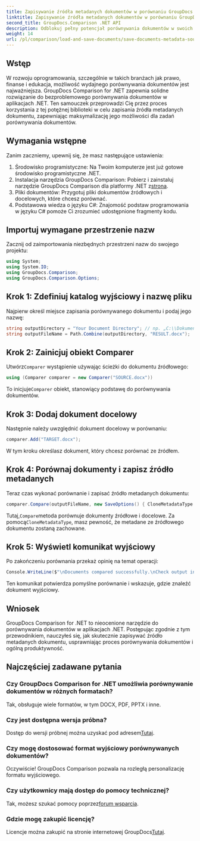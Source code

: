 ```yaml
---
title: Zapisywanie źródła metadanych dokumentów w porównaniu GroupDocs dla .NET
linktitle: Zapisywanie źródła metadanych dokumentów w porównaniu GroupDocs dla .NET
second_title: GroupDocs.Comparison .NET API
description: Odblokuj pełny potencjał porównywania dokumentów w swoich aplikacjach .NET, wykorzystując GroupDocs Comparison dla .NET. Ten samouczek krok po kroku przeprowadzi Cię przez porównywanie dokumentów bez wysiłku, jednocześnie skupiając się na zapisywaniu źródła metadanych dokumentu.
weight: 14
url: /pl/comparison/load-and-save-documents/save-documents-metadata-source/
---
```

## Wstęp

W rozwoju oprogramowania, szczególnie w takich branżach jak prawo, finanse i edukacja, możliwość wydajnego porównywania dokumentów jest najważniejsza. GroupDocs Comparison for .NET zapewnia solidne rozwiązanie do bezproblemowego porównywania dokumentów w aplikacjach .NET. Ten samouczek przeprowadzi Cię przez proces korzystania z tej potężnej biblioteki w celu zapisania źródła metadanych dokumentu, zapewniając maksymalizację jego możliwości dla zadań porównywania dokumentów.

## Wymagania wstępne

Zanim zaczniemy, upewnij się, że masz następujące ustawienia:

1. Środowisko programistyczne: Na Twoim komputerze jest już gotowe środowisko programistyczne .NET.
2. Instalacja narzędzia GroupDocs Comparison: Pobierz i zainstaluj narzędzie GroupDocs Comparison dla platformy .NET z[strona](https://releases.groupdocs.com/comparison/net/).
3. Pliki dokumentów: Przygotuj pliki dokumentów źródłowych i docelowych, które chcesz porównać.
4. Podstawowa wiedza o języku C#: Znajomość podstaw programowania w języku C# pomoże Ci zrozumieć udostępnione fragmenty kodu.

## Importuj wymagane przestrzenie nazw

Zacznij od zaimportowania niezbędnych przestrzeni nazw do swojego projektu:

```csharp
using System;
using System.IO;
using GroupDocs.Comparison;
using GroupDocs.Comparison.Options;
```

## Krok 1: Zdefiniuj katalog wyjściowy i nazwę pliku

Najpierw określ miejsce zapisania porównywanego dokumentu i podaj jego nazwę:

```csharp
string outputDirectory = "Your Document Directory"; // np. „C:\\Dokumenty”
string outputFileName = Path.Combine(outputDirectory, "RESULT.docx");
```

## Krok 2: Zainicjuj obiekt Comparer

 Utwórz`Comparer` wystąpienie używając ścieżki do dokumentu źródłowego:

```csharp
using (Comparer comparer = new Comparer("SOURCE.docx"))
```
 To inicjuje`Comparer` obiekt, stanowiący podstawę do porównywania dokumentów.

## Krok 3: Dodaj dokument docelowy

Następnie należy uwzględnić dokument docelowy w porównaniu:

```csharp
comparer.Add("TARGET.docx");
```
W tym kroku określasz dokument, który chcesz porównać ze źródłem.

## Krok 4: Porównaj dokumenty i zapisz źródło metadanych

Teraz czas wykonać porównanie i zapisać źródło metadanych dokumentu:

```csharp
comparer.Compare(outputFileName, new SaveOptions() { CloneMetadataType = MetadataType.Source });
```
 Tutaj,`Compare`metoda porównuje dokumenty źródłowe i docelowe. Za pomocą`CloneMetadataType`, masz pewność, że metadane ze źródłowego dokumentu zostaną zachowane.

## Krok 5: Wyświetl komunikat wyjściowy

Po zakończeniu porównania przekaż opinię na temat operacji:

```csharp
Console.WriteLine($"\nDocuments compared successfully.\nCheck output in {outputDirectory}.");
```
Ten komunikat potwierdza pomyślne porównanie i wskazuje, gdzie znaleźć dokument wyjściowy.

## Wniosek

GroupDocs Comparison for .NET to nieocenione narzędzie do porównywania dokumentów w aplikacjach .NET. Postępując zgodnie z tym przewodnikiem, nauczyłeś się, jak skutecznie zapisywać źródło metadanych dokumentu, usprawniając proces porównywania dokumentów i ogólną produktywność.

## Najczęściej zadawane pytania

### Czy GroupDocs Comparison for .NET umożliwia porównywanie dokumentów w różnych formatach?

Tak, obsługuje wiele formatów, w tym DOCX, PDF, PPTX i inne.

### Czy jest dostępna wersja próbna?

 Dostęp do wersji próbnej można uzyskać pod adresem[Tutaj](https://releases.groupdocs.com/).

### Czy mogę dostosować format wyjściowy porównywanych dokumentów?

Oczywiście! GroupDocs Comparison pozwala na rozległą personalizację formatu wyjściowego.

### Czy użytkownicy mają dostęp do pomocy technicznej?

 Tak, możesz szukać pomocy poprzez[forum wsparcia](https://forum.groupdocs.com/c/comparison/12).

### Gdzie mogę zakupić licencję?

 Licencje można zakupić na stronie internetowej GroupDocs[Tutaj](https://purchase.groupdocs.com/buy).